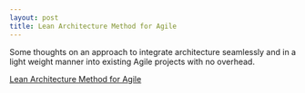 ```yaml
---
layout: post
title: Lean Architecture Method for Agile
---
```



Some thoughts on an approach to integrate architecture seamlessly and in a light weight manner into existing Agile projects with no overhead.

[Lean Architecture Method for Agile](/lama/)
